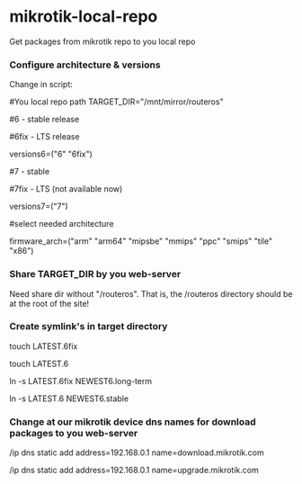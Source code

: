 # mikrotik-local-repo

Get packages from mikrotik repo to you local repo

### Configure architecture & versions

Change in script:

#You local repo path 
TARGET_DIR="/mnt/mirror/routeros"

#6 - stable release 

#6fix - LTS release

versions6=("6" "6fix")

#7 - stable

#7fix - LTS (not available now)

versions7=("7")

#select needed architecture

firmware_arch=("arm" "arm64" "mipsbe" "mmips" "ppc" "smips" "tile" "x86")

### Share TARGET_DIR by you web-server

Need share dir without "/routeros". That is, the /routeros directory should be at the root of the site!

### Create symlink's in target directory

touch LATEST.6fix

touch LATEST.6

ln -s LATEST.6fix NEWEST6.long-term

ln -s LATEST.6 NEWEST6.stable

### Change at our mikrotik device dns names for download packages to you web-server

/ip dns static add address=192.168.0.1 name=download.mikrotik.com

/ip dns static add address=192.168.0.1 name=upgrade.mikrotik.com
